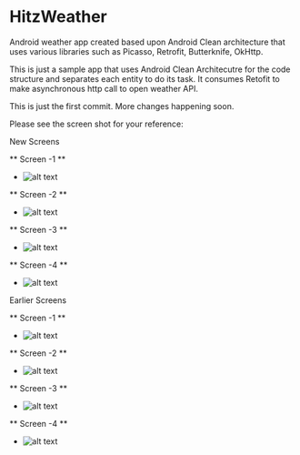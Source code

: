 # HitzWeather
Android weather app created based upon Android Clean architecture that uses various libraries such as Picasso, Retrofit, Butterknife, OkHttp. 


This is just a sample app that uses Android Clean Architecutre for the code structure and separates each entity to do its task.
It consumes Retofit to make asynchronous http call to open weather API.

This is just the first commit.
More changes happening soon.

Please see the screen shot for your reference:

New Screens


** Screen -1 **

- ![alt text](https://github.com/Hiten1984/HitzWeather/blob/master/screenshots/m1.png)


** Screen -2 **

- ![alt text](https://github.com/Hiten1984/HitzWeather/blob/master/screenshots/m2.png)

** Screen -3 **

- ![alt text](https://github.com/Hiten1984/HitzWeather/blob/master/screenshots/m3.png)


** Screen -4 **

- ![alt text](https://github.com/Hiten1984/HitzWeather/blob/master/screenshots/m4.png)





Earlier Screens

** Screen -1 **

- ![alt text](https://github.com/Hiten1984/HitzWeather/blob/master/screenshots/1.png)


** Screen -2 **

- ![alt text](https://github.com/Hiten1984/HitzWeather/blob/master/screenshots/2.png)

** Screen -3 **

- ![alt text](https://github.com/Hiten1984/HitzWeather/blob/master/screenshots/3.png)


** Screen -4 **

- ![alt text](https://github.com/Hiten1984/HitzWeather/blob/master/screenshots/4.png)
